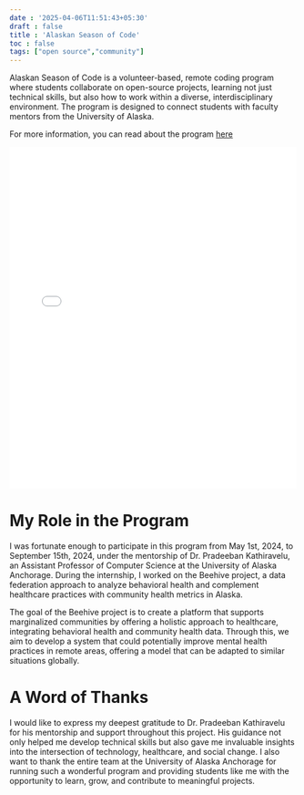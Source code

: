 ```yaml
---
date : '2025-04-06T11:51:43+05:30'
draft : false
title : 'Alaskan Season of Code'
toc : false
tags: ["open source","community"]
---
```



Alaskan Season of Code is a volunteer-based, remote coding program where students collaborate on open-source projects, learning not just technical skills, but also how to work within a diverse, interdisciplinary environment. The program is designed to connect students with faculty mentors from the University of Alaska.

For more information, you can read about the program [here](https://github.com/uaanchorage/GSoC/blob/main/Alaskan-Season-of-Code.md)

<embed src="/assets/asoc.pdf" type="application/pdf" width="100%" height="600px" />

# My Role in the Program
I was fortunate enough to participate in this program from May 1st, 2024, to September 15th, 2024, under the mentorship of Dr. Pradeeban Kathiravelu, an Assistant Professor of Computer Science at the University of Alaska Anchorage. During the internship, I worked on the Beehive project, a data federation approach to analyze behavioral health and complement healthcare practices with community health metrics in Alaska.

The goal of the Beehive project is to create a platform that supports marginalized communities by offering a holistic approach to healthcare, integrating behavioral health and community health data. Through this, we aim to develop a system that could potentially improve mental health practices in remote areas, offering a model that can be adapted to similar situations globally.

# A Word of Thanks
I would like to express my deepest gratitude to Dr. Pradeeban Kathiravelu for his mentorship and support throughout this project. His guidance not only helped me develop technical skills but also gave me invaluable insights into the intersection of technology, healthcare, and social change. I also want to thank the entire team at the University of Alaska Anchorage for running such a wonderful program and providing students like me with the opportunity to learn, grow, and contribute to meaningful projects.

